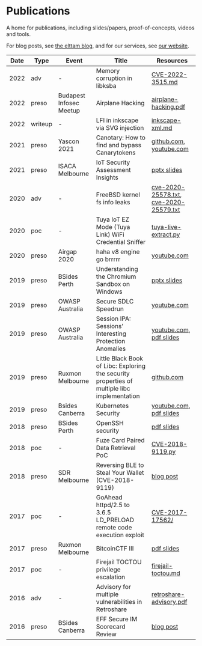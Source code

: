 # Publications

A home for publications, including slides/papers, proof-of-concepts, videos and tools.

For blog posts, see [the elttam blog](https://www.elttam.com/blog), and for our services, see [our website](https://www.elttam.com).

| Date | Type | Event | Title | Resources |
|------| ---- | ----- | ----- | --------- |
| 2022 | adv | - | Memory corruption in libksba | [CVE-2022-3515.md](./writeups/CVE-2022-3515.md) | 
| 2022 | preso | Budapest Infosec Meetup | Airplane Hacking | [airplane-hacking.pdf](./slides/airplane-hacking.pdf) | 
| 2022 | writeup | - | LFI in inkscape via SVG injection | [inkscape-xml.md](./writeups/inkscape-xml.md)
| 2021 | preso | Yascon 2021 | Canotary: How to find and bypass Canarytokens | [github.com](https://github.com/loltan/Canotary), [youtube.com](https://www.youtube.com/watch?v=hkuiuppJQDs&t=3002s) |
| 2021 | preso | ISACA Melbourne | IoT Security Assessment Insights | [pptx slides](./slides/Matt%20-%20ISACA%20Melb%202021%20-%20IoT%20Security%20Assessment%20Insights.pptx) |
| 2020 | adv | - | FreeBSD kernel fs info leaks | [cve-2020-25578.txt](./writeups/CVE-2020-25578.txt), [cve-2020-25579.txt](./writeups/CVE-2020-25579.txt) | 
| 2020 | poc | - | Tuya IoT EZ Mode (Tuya Link) WiFi Credential Sniffer | [tuya-live-extract.py](./writeups/tuya-live-extract.py) |
| 2020 | preso | Airgap 2020 | haha v8 engine go brrrrr | [youtube.com](https://www.youtube.com/watch?v=i9O_vYQbZEo) |
| 2019 | preso | BSides Perth | Understanding the Chromium Sandbox on Windows | [pptx slides](./slides/Matt%20-%20Bsides%20Per%202019%20-%20Chromium%20Sandbox%20-%20General.pptx) | 
| 2019 | preso | OWASP Australia | Secure SDLC Speedrun | [youtube.com](https://www.youtube.com/watch?v=85GFFTagSf8) | 
| 2019 | preso | OWASP Australia | Session IPA: Sessions' Interesting Protection Anomalies | [youtube.com](https://www.youtube.com/watch?v=NMwng5L6kOw), [pdf slides](./slides/Luke%20(and%20Louis)%20-%20OWASP%202019%20-%20Session%20IPA.pdf) | 
| 2019 | preso | Ruxmon Melbourne | Little Black Book of Libc: Exploring the security properties of multiple libc implementation | [github.com](https://github.com/danielhodson/littleblackbook-libc) |
| 2019 | preso | Bsides Canberra | Kubernetes Security | [youtube.com](https://www.youtube.com/watch?v=82STUedYuj8), [pdf slides](./slides/BSides%20Canberra%202019%20-%20Kubernetes%20Security.pdf) |
| 2018 | preso | BSides Perth | OpenSSH security | [pdf slides](./slides/Matt%20-%20Bsides%20Perth%202018%20-%20OpenSSH.pdf) | 
| 2018 | poc | - | Fuze Card Paired Data Retrieval PoC | [CVE-2018-9119.py](./writeups/CVE-2018-9119.py) | 
| 2018 | preso | SDR Melbourne | Reversing BLE to Steal Your Wallet (CVE-2018-9119) | [blog post](https://www.elttam.com/blog/fuzereview/) |
| 2017 | poc | - | GoAhead httpd/2.5 to 3.6.5 LD_PRELOAD remote code execution exploit | [CVE-2017-17562/](./writeups/CVE-2017-17562/) | 
| 2017 | preso | Ruxmon Melbourne | BitcoinCTF III | [pdf slides](https://github.com/lukejahnke/talks/blob/master/BitcoinCTF%20III.pdf) | 
| 2017 | poc | - | Firejail TOCTOU privilege escalation | [firejail-toctou.md](./writeups/firejail-toctou.md)  
| 2016 | adv | - | Advisory for multiple vulnerabilities in Retroshare | [retroshare-advisory.pdf](./writeups/retroshare-advisory.pdf) | 
| 2016 | preso | BSides Canberra | EFF Secure IM Scorecard Review | [blog post](https://www.elttam.com/blog/a-review-of-the-eff-secure-messaging-scorecard-pt1/) |